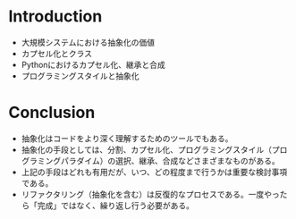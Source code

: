 # Introduction

* 大規模システムにおける抽象化の価値
* カプセル化とクラス
* Pythonにおけるカプセル化、継承と合成
* プログラミングスタイルと抽象化

# Conclusion

* 抽象化はコードをより深く理解するためのツールでもある。
* 抽象化の手段としては、分割、カプセル化、プログラミングスタイル（プログラミングパラダイム）の選択、継承、合成などさまざまなものがある。
* 上記の手段はどれも有用だが、いつ、どの程度まで行うかは重要な検討事項である。
* リファクタリング（抽象化を含む）は反復的なプロセスである。一度やったら「完成」ではなく、繰り返し行う必要がある。
